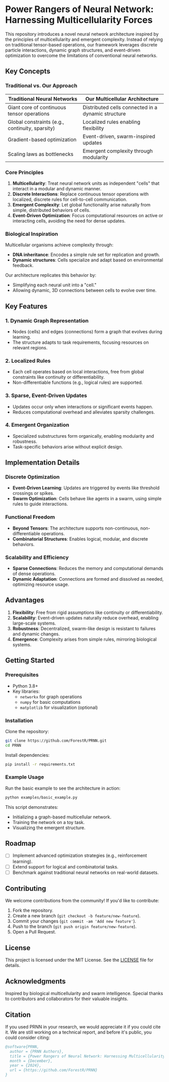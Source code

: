 # Power Rangers of Neural Network: Harnessing Multicellularity Forces

This repository introduces a novel neural network architecture inspired by the principles of multicellularity and emergent complexity. Instead of relying on traditional tensor-based operations, our framework leverages discrete particle interactions, dynamic graph structures, and event-driven optimization to overcome the limitations of conventional neural networks.

## Key Concepts

### Traditional vs. Our Approach

| **Traditional Neural Networks**             | **Our Multicellular Architecture**          |
|---------------------------------------------|---------------------------------------------|
| Giant core of continuous tensor operations  | Distributed cells connected in a dynamic structure |
| Global constraints (e.g., continuity, sparsity) | Localized rules enabling flexibility        |
| Gradient-based optimization                 | Event-driven, swarm-inspired updates        |
| Scaling laws as bottlenecks                 | Emergent complexity through modularity      |

### Core Principles
1. **Multicellularity**: Treat neural network units as independent "cells" that interact in a modular and dynamic manner.
2. **Discrete Interactions**: Replace continuous tensor operations with localized, discrete rules for cell-to-cell communication.
3. **Emergent Complexity**: Let global functionality arise naturally from simple, distributed behaviors of cells.
4. **Event-Driven Optimization**: Focus computational resources on active or interacting cells, avoiding the need for dense updates.

### Biological Inspiration
Multicellular organisms achieve complexity through:
- **DNA inheritance**: Encodes a simple rule set for replication and growth.
- **Dynamic structures**: Cells specialize and adapt based on environmental feedback.

Our architecture replicates this behavior by:
- Simplifying each neural unit into a "cell."
- Allowing dynamic, 3D connections between cells to evolve over time.

## Key Features

### 1. **Dynamic Graph Representation**
- Nodes (cells) and edges (connections) form a graph that evolves during learning.
- The structure adapts to task requirements, focusing resources on relevant regions.

### 2. **Localized Rules**
- Each cell operates based on local interactions, free from global constraints like continuity or differentiability.
- Non-differentiable functions (e.g., logical rules) are supported.

### 3. **Sparse, Event-Driven Updates**
- Updates occur only when interactions or significant events happen.
- Reduces computational overhead and alleviates sparsity challenges.

### 4. **Emergent Organization**
- Specialized substructures form organically, enabling modularity and robustness.
- Task-specific behaviors arise without explicit design.

## Implementation Details

### Discrete Optimization
- **Event-Driven Learning**: Updates are triggered by events like threshold crossings or spikes.
- **Swarm Optimization**: Cells behave like agents in a swarm, using simple rules to guide interactions.

### Functional Freedom
- **Beyond Tensors**: The architecture supports non-continuous, non-differentiable operations.
- **Combinatorial Structures**: Enables logical, modular, and discrete behaviors.

### Scalability and Efficiency
- **Sparse Connections**: Reduces the memory and computational demands of dense operations.
- **Dynamic Adaptation**: Connections are formed and dissolved as needed, optimizing resource usage.

## Advantages
1. **Flexibility**: Free from rigid assumptions like continuity or differentiability.
2. **Scalability**: Event-driven updates naturally reduce overhead, enabling large-scale systems.
3. **Robustness**: Decentralized, swarm-like design is resistant to failures and dynamic changes.
4. **Emergence**: Complexity arises from simple rules, mirroring biological systems.

## Getting Started

### Prerequisites
- Python 3.8+
- Key libraries:
  - `networkx` for graph operations
  - `numpy` for basic computations
  - `matplotlib` for visualization (optional)

### Installation
Clone the repository:
```bash
git clone https://github.com/ForestR/PRNN.git
cd PRNN
```
Install dependencies:
```bash
pip install -r requirements.txt
```

### Example Usage
Run the basic example to see the architecture in action:
```bash
python examples/basic_example.py
```
This script demonstrates:
- Initializing a graph-based multicellular network.
- Training the network on a toy task.
- Visualizing the emergent structure.

## Roadmap
- [ ] Implement advanced optimization strategies (e.g., reinforcement learning).
- [ ] Extend support for logical and combinatorial tasks.
- [ ] Benchmark against traditional neural networks on real-world datasets.

## Contributing
We welcome contributions from the community! If you'd like to contribute:
1. Fork the repository.
2. Create a new branch (`git checkout -b feature/new-feature`).
3. Commit your changes (`git commit -am 'Add new feature'`).
4. Push to the branch (`git push origin feature/new-feature`).
5. Open a Pull Request.

## License
This project is licensed under the MIT License. See the [LICENSE](LICENSE) file for details.

## Acknowledgments
Inspired by biological multicellularity and swarm intelligence. Special thanks to contributors and collaborators for their valuable insights.

## Citation
If you used PRNN in your research, we would appreciate it if you could cite it. We are still working on a technical report, and before it's public, you could consider citing:

```bibtex
@software{PRNN,
  author = {PRNN Authors},
  title = {Power Rangers of Neural Network: Harnessing Multicellularity Forces},
  month = {December},
  year = {2024},
  url = {https://github.com/ForestR/PRNN}
}
```

